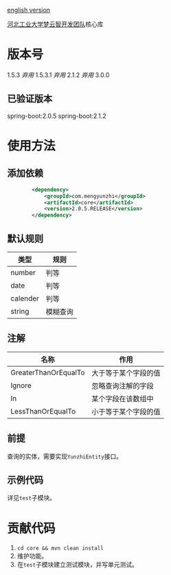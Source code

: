 [english version](./readme.en.md)

[河北工业大学梦云智开发团队](http://www.mengyunzhi.com)核心库

# 版本号
1.5.3 *弃用*
1.5.3.1 *弃用*
2.1.2 *弃用*
3.0.0

## 已验证版本
spring-boot:2.0.5
spring-boot:2.1.2

# 使用方法
## 添加依赖
```xml
        <dependency>
            <groupId>com.mengyunzhi</groupId>
            <artifactId>core</artifactId>
            <version>2.0.5.RELEASE</version>
        </dependency>
```

## 默认规则
类型 | 规则
--- | ---
number | 判等
date | 判等
calender | 判等
string | 模糊查询

## 注解
名称 | 作用
--- | ---
GreaterThanOrEqualTo | 大于等于某个字段的值
Ignore | 忽略查询注解的字段
In | 某个字段在该数组中
LessThanOrEqualTo | 小于等于某个字段的值

## 前提
查询的实体，需要实现`YunzhiEntity`接口。

## 示例代码
详见`test`子模块。

# 贡献代码
1. `cd core && mvn clean install`
2. 维护功能。
3. 在`test`子模块建立测试模块，并写单元测试。

